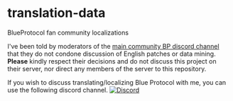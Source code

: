 # translation-data
BlueProtocol fan community localizations


I've been told by moderators of the [main community BP discord channel](https://discord.gg/5zrZMdX) that they do not condone discussion of English patches or data mining. **Please** kindly respect their decisions and do not discuss this project on their server, nor direct any members of the server to this repository.

If you wish to discuss translating/localizing Blue Protocol with me, you can use the following discord channel.
[![Discord](https://img.shields.io/discord/768944910778630194.svg?style=for-the-badge&label=&logo=discord&logoColor=ffffff&color=7389D8&labelColor=6A7EC2)](https://discord.gg/epaUhEk)